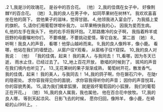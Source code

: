 .2 
 1_我是沙的玫瑰花， 
是谷中的百合花。 
〔他〕 
 2_我的佳偶在女子中， 
好像荆棘Y的百合花。 
〔她〕 
 3_我的良人在男子中， 
如同苹果树在树林Y。 
我欢欢喜喜坐在他的荫下， 
尝他果子的滋味，觉得甘甜。 
 4_他领我进入宴会厅， 
为我插上爱的旗帜。 
 5_请你们用葡萄饼增补我力， 
以苹果畅快我的心， 
因我为爱而生病。 
 6_他的左手在我头下， 
他的右手将我环抱。 
 7_耶路撒冷的女子啊， 
我指着羚羊或田野的母鹿嘱咐你们， 
不要唤醒，不要挑动爱情，等它自发。 
第二首 
〔她〕 
 8_听啊！我良人的声音， 
看哪！他穿山越岭而来。 
 9_我的良人像羚羊，像小鹿。 
看哪，他站在我们的墙壁边， 
从窗户往Y观看， 
从窗格子往Y窥探。 
 10_我的良人对我说： 
〔他〕 
「我的佳偶，起来！ 
我的美人，与我同去！ 
 11_看哪，因为冬天已逝， 
雨水止住，已经过去了。 
 12_地上百花开放， 
歌唱的时候到了， 
斑鸠的声音在我们境内也听见了。 
 13_无花果树的果子渐渐成熟， 
葡萄树开花，散发香气。 
我的佳偶，起来！ 
我的美人，与我同去！ 
 14_我的鸽子啊，你在磐石穴中， 
在陡r的隐密处。 
求你容我得见你的面貌， 
求你容我得听你的声音； 
因你的声音悦耳， 
你的容貌秀美。 
 15_请为我们擒拿狐狸， 
就是毁坏葡萄园的小狐狸， 
我们的葡萄正在开花。」 
〔她〕 
 16_我的良人属我，我也属他， 
他在百合花中放牧。 
 17_我的良人哪， 
等到天起凉风、 
日影飞去的时候， 
愿你归回，像羚羊， 
像小鹿，在崎岖的山(99)上。 
 .